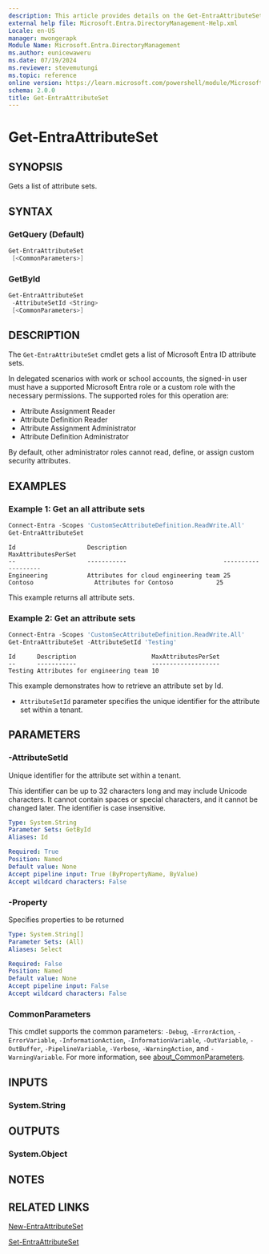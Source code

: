 ```yaml
---
description: This article provides details on the Get-EntraAttributeSet command.
external help file: Microsoft.Entra.DirectoryManagement-Help.xml
Locale: en-US
manager: mwongerapk
Module Name: Microsoft.Entra.DirectoryManagement
ms.author: eunicewaweru
ms.date: 07/19/2024
ms.reviewer: stevemutungi
ms.topic: reference
online version: https://learn.microsoft.com/powershell/module/Microsoft.Entra/Get-EntraAttributeSet
schema: 2.0.0
title: Get-EntraAttributeSet
---
```


# Get-EntraAttributeSet

## SYNOPSIS

Gets a list of attribute sets.

## SYNTAX

### GetQuery (Default)

```powershell
Get-EntraAttributeSet
 [<CommonParameters>]
```

### GetById

```powershell
Get-EntraAttributeSet
 -AttributeSetId <String>
 [<CommonParameters>]
```

## DESCRIPTION

The `Get-EntraAttributeSet` cmdlet gets a list of Microsoft Entra ID attribute sets.

In delegated scenarios with work or school accounts, the signed-in user must have a supported Microsoft Entra role or a custom role with the necessary permissions. The supported roles for this operation are:

- Attribute Assignment Reader
- Attribute Definition Reader
- Attribute Assignment Administrator
- Attribute Definition Administrator

By default, other administrator roles cannot read, define, or assign custom security attributes.

## EXAMPLES

### Example 1: Get an all attribute sets

```powershell
Connect-Entra -Scopes 'CustomSecAttributeDefinition.ReadWrite.All'
Get-EntraAttributeSet 
```

```Output
Id                    Description                           MaxAttributesPerSet
--                    -----------                           -------------------
Engineering           Attributes for cloud engineering team 25
Contoso                 Attributes for Contoso            25
```

This example returns all attribute sets.

### Example 2: Get an attribute sets

```powershell
Connect-Entra -Scopes 'CustomSecAttributeDefinition.ReadWrite.All'
Get-EntraAttributeSet -AttributeSetId 'Testing'
```

```Output
Id      Description                     MaxAttributesPerSet
--      -----------                     -------------------
Testing Attributes for engineering team 10
```

This example demonstrates how to retrieve an attribute set by Id.

- `AttributeSetId` parameter specifies the unique identifier for the attribute set within a tenant.

## PARAMETERS

### -AttributeSetId

Unique identifier for the attribute set within a tenant. 

This identifier can be up to 32 characters long and may include Unicode characters. It cannot contain spaces or special characters, and it cannot be changed later. The identifier is case insensitive.

```yaml
Type: System.String
Parameter Sets: GetById
Aliases: Id

Required: True
Position: Named
Default value: None
Accept pipeline input: True (ByPropertyName, ByValue)
Accept wildcard characters: False
```

### -Property

Specifies properties to be returned

```yaml
Type: System.String[]
Parameter Sets: (All)
Aliases: Select

Required: False
Position: Named
Default value: None
Accept pipeline input: False
Accept wildcard characters: False
```

### CommonParameters

This cmdlet supports the common parameters: `-Debug`, `-ErrorAction`, `-ErrorVariable`, `-InformationAction`, `-InformationVariable`, `-OutVariable`, `-OutBuffer`, `-PipelineVariable`, `-Verbose`, `-WarningAction`, and `-WarningVariable`. For more information, see [about_CommonParameters](https://go.microsoft.com/fwlink/?LinkID=113216).

## INPUTS

### System.String

## OUTPUTS

### System.Object

## NOTES

## RELATED LINKS

[New-EntraAttributeSet](New-EntraAttributeSet.md)

[Set-EntraAttributeSet](Set-EntraAttributeSet.md)
